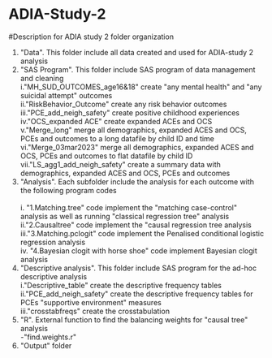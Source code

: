 # ADIA-Study-2
#Description for ADIA study 2 folder organization<br> 

1. "Data".  This folder include all data created and used for ADIA-study 2 analysis<br>
2. "SAS Program". This folder include SAS program of data management and cleaning<br>
    i."MH_SUD_OUTCOMES_age16&18" create "any mental health" and "any suicidal attempt" outcomes <br>
    ii."RiskBehavior_Outcome" create any risk behavior outcomes <br>
    iii."PCE_add_neigh_safety" create positive childhood experiences <br>
    iv."OCS_expanded ACE" create expanded ACEs and OCS<br>
    v."Merge_long" merge all demographics, expanded ACES and OCS, PCEs and outcomes to a long datafile by child ID and time<br>
    vi."Merge_03mar2023" merge all demographics, expanded ACES and OCS, PCEs and outcomes to flat datafile by child ID<br>
    vii."LS_agg1_add_neigh_safety" create a summary data with demographics, expanded ACES and OCS, PCEs and outcomes<br> 
3. "Analysis". Each subfolder include the analysis for each outcome with the following program codes<br>   
    i. "1.Matching.tree" code implement the "matching case-control" analysis as well as running "classical regression tree" analysis<br>
    ii."2.Causaltree" code implement the "causal regression tree analysis<br>
    iii."3.Matching.pclogit" code implement the Penalised conditional logistic regression analysis<br>
    iv.	"4.Bayesian clogit with horse shoe" code implement Bayesian clogit analysis<br>
4. "Descriptive analysis". This folder include SAS program for the ad-hoc descriptive analysis<br>
    i."Descriptive_table" create the descriptive frequency tables<br>
    ii."PCE_add_neigh_safety" create the descriptive frequency tables for PCEs "supportive environment" measures<br>
    iii."crosstabfreqs" create the crosstabulation<br>
5. "R".  External function to find the balancing weights for "causal tree" analysis<br>
   -"find.weights.r"<br>  
6. "Output" folder
